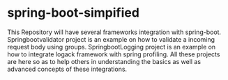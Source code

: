 # spring-boot-simpified
This Repository will have several frameworks integration with spring-boot.
Springbootvalidator project is an example on how to validate a incoming request body using groups.
SpringbootLogging project is an example on how to integrate logack framework with spring profiling.
All these projects are here so as to help others in understanding the basics as well as advanced concepts of 
these integrations.

